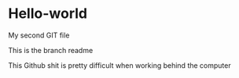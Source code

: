 # Hello-world
My second GIT file

This is the branch readme

This Github shit is pretty difficult when working behind the computer
